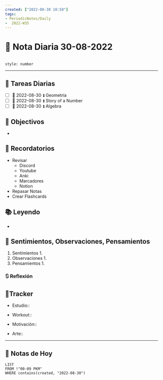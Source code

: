 ```yaml
---
created: ["2022-08-30 10:50"]
tags:
- PeriodicNotes/Daily
-  2022-W35
---
```


# 📅 Nota Diaria  30-08-2022
```toc

style: number

```

---
## 🔷 Tareas Diarias
- [ ] 📅 2022-08-30 ⏫ Geometría
- [ ] 📅 2022-08-30 ⏫ Story of a Number
- [ ] 📅 2022-08-30 ⏫ Algebra

## 🎯 Objectivos
- 
## 📕 Recordatorios
- Revisar
	- Discord
	- Youtube
	- Anki
	- Marcadores
	- Notion
- Repasar Notas
- Crear Flashcards

## 📚 Leyendo
- 
## 💬 Sentimientos, Observaciones, Pensamientos 
1. Sentimientos
	1. 
2. Observaciones
	1. 
3. Pensamientos
	1. 
### 🔃 Reflexión

## 🔷Tracker

- Estudio::

- Workout::

- Motivación::

- Arte::
---

## 📅 Notas de Hoy
```dataview
LIST 
FROM !"00-09 PKM" 
WHERE contains(created, "2022-08-30")
```